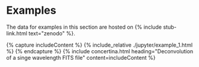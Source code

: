 # Examples #

The data for examples in this section are hosted on {% include stub-link.html text="zenodo" %}.

{% capture includeContent %}
{% include_relative ./jupyter/example_1.html %}
{% endcapture %}
{% include concertina.html heading="Deconvolution of a singe wavelength FITS file" content=includeContent %}

<!--
[Deconvolution of a single wavelength image](./jupyter/example_1.html)
: Starting with a science observation and a standard star. The science observation is deconvolved, various common problems are encountered and resolved.
-->